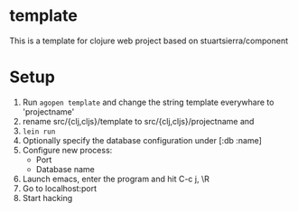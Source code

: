 # template

This is a template for clojure web project based on stuartsierra/component

# Setup

1. Run `agopen template` and change the string template everywhare to
   'projectname'
2. rename src/{clj,cljs}/template to src/{clj,cljs}/projectname and
3. `lein run`
4. Optionally specify the database configuration under [:db :name]
5. Configure new process:
    - Port
    - Database name
6. Launch emacs, enter the program and hit C-c j, \R
7. Go to localhost:port
8. Start hacking
